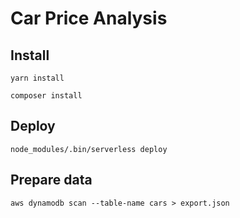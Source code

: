 # Car Price Analysis

## Install 

```
yarn install

composer install
```

## Deploy

```
node_modules/.bin/serverless deploy
```

## Prepare data

```
aws dynamodb scan --table-name cars > export.json
```
